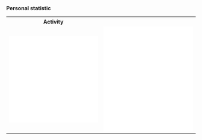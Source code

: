 <body>
<body>
  <table>
     <tr>
    <strong>Personal statistic</strong>
    <th>Activity</th>
  </tr>

<td>
  <img align="left" width="390" alt="" src="/main.svg">
</td>
<td>
  <img align="right" width="440" alt="" src="/main_two.svg">
</td> 
  </table>
</body> 

